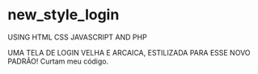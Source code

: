 # new_style_login
USING HTML CSS JAVASCRIPT AND PHP

UMA TELA DE LOGIN VELHA E ARCAICA, ESTILIZADA PARA ESSE NOVO PADRÃO! Curtam meu código.
